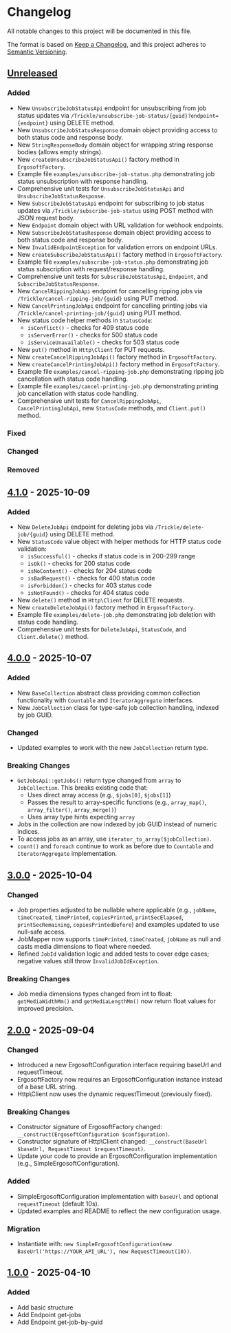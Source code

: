 # Changelog

All notable changes to this project will be documented in this file.

The format is based on [Keep a Changelog](https://keepachangelog.com/en/1.1.0/),
and this project adheres to [Semantic Versioning](https://semver.org/spec/v2.0.0.html).

## [Unreleased]

### Added
- New `UnsubscribeJobStatusApi` endpoint for unsubscribing from job status updates via `/Trickle/unsubscribe-job-status/{guid}?endpoint={endpoint}` using DELETE method.
- New `UnsubscribeJobStatusResponse` domain object providing access to both status code and response body.
- New `StringResponseBody` domain object for wrapping string response bodies (allows empty strings).
- New `createUnsubscribeJobStatusApi()` factory method in `ErgosoftFactory`.
- Example file `examples/unsubscribe-job-status.php` demonstrating job status unsubscription with response handling.
- Comprehensive unit tests for `UnsubscribeJobStatusApi` and `UnsubscribeJobStatusResponse`.
- New `SubscribeJobStatusApi` endpoint for subscribing to job status updates via `/Trickle/subscribe-job-status` using POST method with JSON request body.
- New `Endpoint` domain object with URL validation for webhook endpoints.
- New `SubscribeJobStatusResponse` domain object providing access to both status code and response body.
- New `InvalidEndpointException` for validation errors on endpoint URLs.
- New `createSubscribeJobStatusApi()` factory method in `ErgosoftFactory`.
- Example file `examples/subscribe-job-status.php` demonstrating job status subscription with request/response handling.
- Comprehensive unit tests for `SubscribeJobStatusApi`, `Endpoint`, and `SubscribeJobStatusResponse`.
- New `CancelRippingJobApi` endpoint for cancelling ripping jobs via `/Trickle/cancel-ripping-job/{guid}` using PUT method.
- New `CancelPrintingJobApi` endpoint for cancelling printing jobs via `/Trickle/cancel-printing-job/{guid}` using PUT method.
- New status code helper methods in `StatusCode`:
  - `isConflict()` - checks for 409 status code
  - `isServerError()` - checks for 500 status code
  - `isServiceUnavailable()` - checks for 503 status code
- New `put()` method in `Http\Client` for PUT requests.
- New `createCancelRippingJobApi()` factory method in `ErgosoftFactory`.
- New `createCancelPrintingJobApi()` factory method in `ErgosoftFactory`.
- Example file `examples/cancel-ripping-job.php` demonstrating ripping job cancellation with status code handling.
- Example file `examples/cancel-printing-job.php` demonstrating printing job cancellation with status code handling.
- Comprehensive unit tests for `CancelRippingJobApi`, `CancelPrintingJobApi`, new `StatusCode` methods, and `Client.put()` method.

### Fixed
### Changed
### Removed

## [4.1.0] - 2025-10-09

### Added
- New `DeleteJobApi` endpoint for deleting jobs via `/Trickle/delete-job/{guid}` using DELETE method.
- New `StatusCode` value object with helper methods for HTTP status code validation:
  - `isSuccessful()` - checks if status code is in 200-299 range
  - `isOk()` - checks for 200 status code
  - `isNoContent()` - checks for 204 status code
  - `isBadRequest()` - checks for 400 status code
  - `isForbidden()` - checks for 403 status code
  - `isNotFound()` - checks for 404 status code
- New `delete()` method in `Http\Client` for DELETE requests.
- New `createDeleteJobApi()` factory method in `ErgosoftFactory`.
- Example file `examples/delete-job.php` demonstrating job deletion with status code handling.
- Comprehensive unit tests for `DeleteJobApi`, `StatusCode`, and `Client.delete()` method.

## [4.0.0] - 2025-10-07

### Added
- New `BaseCollection` abstract class providing common collection functionality with `Countable` and `IteratorAggregate` interfaces.
- New `JobCollection` class for type-safe job collection handling, indexed by job GUID.

### Changed
- Updated examples to work with the new `JobCollection` return type.

### Breaking Changes
- `GetJobsApi::getJobs()` return type changed from `array` to `JobCollection`. This breaks existing code that:
  - Uses direct array access (e.g., `$jobs[0]`, `$jobs[1]`)
  - Passes the result to array-specific functions (e.g., `array_map()`, `array_filter()`, `array_merge()`)
  - Uses array type hints expecting `array`
- Jobs in the collection are now indexed by job GUID instead of numeric indices.
- To access jobs as an array, use `iterator_to_array($jobCollection)`.
- `count()` and `foreach` continue to work as before due to `Countable` and `IteratorAggregate` implementation.

## [3.0.0] - 2025-10-04

### Changed
- Job properties adjusted to be nullable where applicable (e.g., `jobName`, `timeCreated`, `timePrinted`, `copiesPrinted`, `printSecElapsed`, `printSecRemaining`, `copiesPrintedBefore`) and examples updated to use null-safe access.
- JobMapper now supports `timePrinted`, `timeCreated`, `jobName` as null and casts media dimensions to float where needed.
- Refined `JobId` validation logic and added tests to cover edge cases; negative values still throw `InvalidJobIdException`.

### Breaking Changes
- Job media dimensions types changed from int to float: `getMediaWidthMm()` and `getMediaLengthMm()` now return float values for improved precision.

## [2.0.0] - 2025-09-04

### Changed
- Introduced a new ErgosoftConfiguration interface requiring baseUrl and requestTimeout.
- ErgosoftFactory now requires an ErgosoftConfiguration instance instead of a base URL string.
- Http\Client now uses the dynamic requestTimeout (previously fixed).

### Breaking Changes
- Constructor signature of ErgosoftFactory changed: `__construct(ErgosoftConfiguration $configuration)`.
- Constructor signature of Http\\Client changed: `__construct(BaseUrl $baseUrl, RequestTimeout $requestTimeout)`.
- Update your code to provide an ErgosoftConfiguration implementation (e.g., SimpleErgosoftConfiguration).

### Added
- SimpleErgosoftConfiguration implementation with `baseUrl` and optional `requestTimeout` (default 10s).
- Updated examples and README to reflect the new configuration usage.

### Migration
- Instantiate with: `new SimpleErgosoftConfiguration(new BaseUrl('https://YOUR_API_URL'), new RequestTimeout(10))`.

## [1.0.0] - 2025-04-10

### Added
- Add basic structure
- Add Endpoint get-jobs
- Add Endpoint get-job-by-guid

[unreleased]: https://github.com/DjThossi/ergosoft-sdk/compare/4.1.0...HEAD
[4.1.0]: https://github.com/DjThossi/ergosoft-sdk/releases/tag/4.1.0
[4.0.0]: https://github.com/DjThossi/ergosoft-sdk/releases/tag/4.0.0
[3.0.0]: https://github.com/DjThossi/ergosoft-sdk/releases/tag/3.0.0
[2.0.0]: https://github.com/DjThossi/ergosoft-sdk/releases/tag/2.0.0
[1.0.0]: https://github.com/DjThossi/ergosoft-sdk/releases/tag/1.0.0
